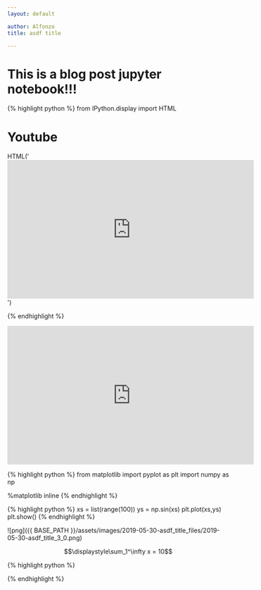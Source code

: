 ```yaml
---
layout: default

author: Alfonzo
title: asdf title

---
```

# This is a blog post jupyter notebook!!!


{% highlight python %}
from IPython.display import HTML

# Youtube
HTML('<iframe width="560" height="315" src="https://www.youtube.com/embed/O-MQC_G9jTU" frameborder="0" allow="accelerometer; autoplay; encrypted-media; gyroscope; picture-in-picture" allowfullscreen></iframe>')

{% endhighlight %}




<iframe width="560" height="315" src="https://www.youtube.com/embed/O-MQC_G9jTU" frameborder="0" allow="accelerometer; autoplay; encrypted-media; gyroscope; picture-in-picture" allowfullscreen></iframe>




{% highlight python %}
from matplotlib import pyplot as plt
import numpy as np

%matplotlib inline
{% endhighlight %}


{% highlight python %}
xs = list(range(100))
ys = np.sin(xs)
plt.plot(xs,ys)
plt.show()
{% endhighlight %}


![png]({{ BASE_PATH }}/assets/images/2019-05-30-asdf_title_files/2019-05-30-asdf_title_3_0.png)


$$\displaystyle\sum_1^\infty x = 10$$


{% highlight python %}

{% endhighlight %}
